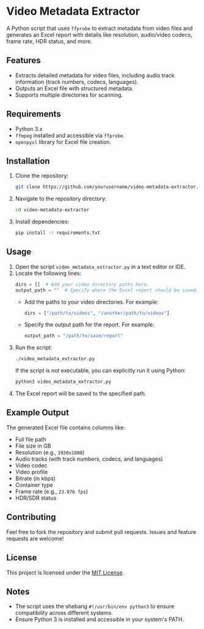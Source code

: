 
# Video Metadata Extractor

A Python script that uses `ffprobe` to extract metadata from video files and generates an Excel report with details like resolution, audio/video codecs, frame rate, HDR status, and more.

## Features
- Extracts detailed metadata for video files, including audio track information (track numbers, codecs, languages).
- Outputs an Excel file with structured metadata.
- Supports multiple directories for scanning.

## Requirements
- Python 3.x
- `ffmpeg` installed and accessible via `ffprobe`.
- `openpyxl` library for Excel file creation.

## Installation
1. Clone the repository:
   ```bash
   git clone https://github.com/yourusername/video-metadata-extractor.git
   ```
2. Navigate to the repository directory:
   ```bash
   cd video-metadata-extractor
   ```
3. Install dependencies:
   ```bash
   pip install -r requirements.txt
   ```

## Usage
1. Open the script `video_metadata_extractor.py` in a text editor or IDE.
2. Locate the following lines:
   ```python
   dirs = []  # Add your video directory paths here.
   output_path = ""  # Specify where the Excel report should be saved.
   ```
   - Add the paths to your video directories. For example:
     ```python
     dirs = ["/path/to/videos", "/another/path/to/videos"]
     ```
   - Specify the output path for the report. For example:
     ```python
     output_path = "/path/to/save/report"
     ```
3. Run the script:
   ```bash
   ./video_metadata_extractor.py
   ```
   If the script is not executable, you can explicitly run it using Python:
   ```bash
   python3 video_metadata_extractor.py
   ```
4. The Excel report will be saved to the specified path.

## Example Output
The generated Excel file contains columns like:
- Full file path
- File size in GB
- Resolution (e.g., `1920x1080`)
- Audio tracks (with track numbers, codecs, and languages)
- Video codec
- Video profile
- Bitrate (in kbps)
- Container type
- Frame rate (e.g., `23.976 fps`)
- HDR/SDR status

## Contributing
Feel free to fork the repository and submit pull requests. Issues and feature requests are welcome!

## License
This project is licensed under the [MIT License](LICENSE).

## Notes
- The script uses the shebang `#!/usr/bin/env python3` to ensure compatibility across different systems.
- Ensure Python 3 is installed and accessible in your system's PATH.
